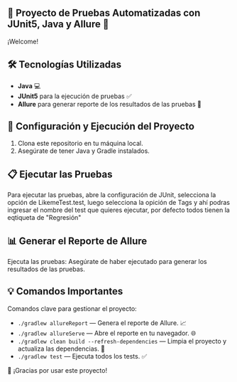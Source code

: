 ## 🚀 Proyecto de Pruebas Automatizadas con JUnit5, Java y Allure 🚀

¡Welcome!

## 🛠️ Tecnologías Utilizadas

- **Java** 💻
- **JUnit5** para la ejecución de pruebas ✅
- **Allure** para generar reporte de los resultados de las pruebas 🎉

## 📑 Configuración y Ejecución del Proyecto

1. Clona este repositorio en tu máquina local.
2. Asegúrate de tener Java y Gradle instalados.

## 📋 Ejecutar las Pruebas
Para ejecutar las pruebas, abre la configuración de JUnit, selecciona la opción de LikemeTest.test, luego selecciona la opición de Tags y ahí podras ingresar el nombre del test que quieres ejecutar, por defecto todos tienen la eqtiqueta de "Regresión"

## 📊 Generar el Reporte de Allure
Ejecuta las pruebas: Asegúrate de haber ejecutado  para generar los resultados de las pruebas.


## 💡 Comandos Importantes

Comandos clave para gestionar el proyecto:

- `./gradlew allureReport`  — Genera el reporte de Allure. 📈
- `./gradlew allureServe`   — Abre el reporte en tu navegador. 🌐
- `./gradlew clean build --refresh-dependencies` — Limpia el proyecto y actualiza las dependencias. 🔄
- `./gradlew test`          — Ejecuta todos los tests. ✅


		

🎉 ¡Gracias por usar este proyecto!
